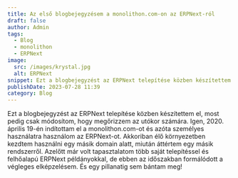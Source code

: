 ```yaml
---
title: Az első blogbejegyzésem a monolithon.com-on az ERPNext-ról
draft: false
author: Admin
tags:
  - Blog
  - monolithon
  - ERPNext
image:
  src: /images/krystal.jpg
  alt: ERPNext
snippet: Ezt a blogbejegyzést az ERPNext telepítése közben készítettem el, most pedig csak módosítom, hogy megőrizzem az utókor számára.
publishDate: 2023-07-28 11:39
category: Blog
---
```


Ezt a blogbejegyzést az ERPNext telepítése közben készítettem el, most pedig csak módosítom, hogy megőrizzem az utókor számára. Igen, 2020. április 19-én indítottam el a monolithon.com-ot és azóta személyes használatra használom az ERPNext-ot. Akkoriban élő környezetben kezdtem használni egy másik domain alatt, miután áttértem egy másik rendszerről. Azelőtt már volt tapasztalatom több saját telepítéssel és felhőalapú ERPNext példányokkal, de ebben az időszakban formálódott a végleges elképzelésem. És egy pillanatig sem bántam meg!
